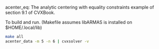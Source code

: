 
acenter_eq:
  The analytic centering with equality constraints example of section 9.1 of CVXBook.

To build and run. (Makefile assumes libARMAS is installed on $HOME/.local/lib)

```sh
make all
acenter_data -m 5 -n 6 | cvxsolver -v
```



